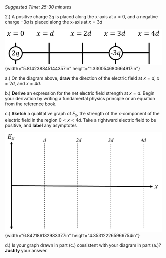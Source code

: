 *Suggested Time: 25-30 minutes*

2.) A positive charge $2q$ is placed along the x-axis at $x = 0$, and a
negative charge $- 3q$ is placed along the x-axis at $x = 3d$

![](media/image1.png){width="5.814238845144357in"
height="1.330054680664917in"}

a.) On the diagram above, **draw** the direction of the electric field
at $x = d$, $x = 2d$, and $x = 4d$.

b.) **Derive** an expression for the net electric field strength at
$x = d$. Begin your derivation by writing a fundamental physics
principle or an equation from the reference book.

c.) **Sketch** a qualitative graph of $E_{x}$, the strength of the
x-component of the electric field in the region $0 < x < 4d$. Take a
rightward electric field to be positive, and **label** any asymptotes

![](media/image2.png){width="6.842186132983377in"
height="4.353122265966754in"}

d.) Is your graph drawn in part (c.) consistent with your diagram in
part (a.)? **Justify** your answer.

